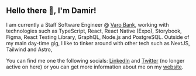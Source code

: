 ## Hello there 👋, I'm Damir!

I am currently a Staff Software Engineer @ [Varo Bank](https://github.com/VaroBank), working with technologies such as TypeScript, React, React Native (Expo), Storybook, Figma, React Testing Library, GraphQL, Node.js and PostgreSQL. Outside of my main day-time gig, I like to tinker around with other tech such as NextJS, Tailwind and Astro,

You can find me one the following socials: [LinkedIn](https://www.linkedin.com/in/damirharambasic) and [Twitter](https://www.x.com/damdeez) (no longer active on here) or you can get more information about me on my [website](https://www.damir.fun).
<!--
**damdeez/damdeez** is a ✨ _special_ ✨ repository because its `README.md` (this file) appears on your GitHub profile.

Here are some ideas to get you started:

- 🔭 I’m currently working on ...
- 🌱 I’m currently learning ...
- 👯 I’m looking to collaborate on ...
- 🤔 I’m looking for help with ...
- 💬 Ask me about ...
- 📫 How to reach me: ...
- 😄 Pronouns: ...
- ⚡ Fun fact: ...
-->
